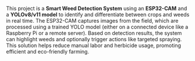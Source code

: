 This project is a **Smart Weed Detection System** using an **ESP32-CAM** and a **YOLOv8/v11 model** to identify and differentiate between crops and weeds in real time. The ESP32-CAM captures images from the field, which are processed using a trained YOLO model (either on a connected device like a Raspberry Pi or a remote server). Based on detection results, the system can highlight weeds and optionally trigger actions like targeted spraying. This solution helps reduce manual labor and herbicide usage, promoting efficient and eco-friendly farming.
